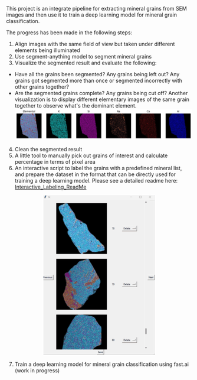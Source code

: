 This project is an integrate pipeline for extracting mineral grains from SEM images and then use it to train a deep learning model for mineral grain classification.

The progress has been made in the following steps:
1. Align images with the same field of view but taken under different elements being illuminated
2. Use segment-anything model to segment mineral grains
3. Visualize the segmented result and evaluate the following:
- Have all the grains been segmented? Any grains being left out? Any grains got segmented more than once or segmented incorrectly with other grains together?
- Are the segmented grains complete? Any grains being cut off?
Another visualization is to display different elementary images of the same grain together to observe what's the dominant element.
![Example of displaying different elements illuminated under the same field of view](multiple_elements_composite_image.png)
4. Clean the segmented result
5. A little tool to manually pick out grains of interest and calculate percentage in terms of pixel area
6. An interactive script to label the grains with a predefined mineral list, and prepare the dataset in the format that can be directly used for training a deep learning model. Please see a detailed readme here: [Interactive_Labeling_ReadMe](Interactive_Labeling_ReadMe.md)

<div align="center">
  <img src="interactive_labeling_demo.gif" alt="demo of interactive labeling" width="60%">
</div>

7. Train a deep learning model for mineral grain classification using fast.ai (work in progress)
